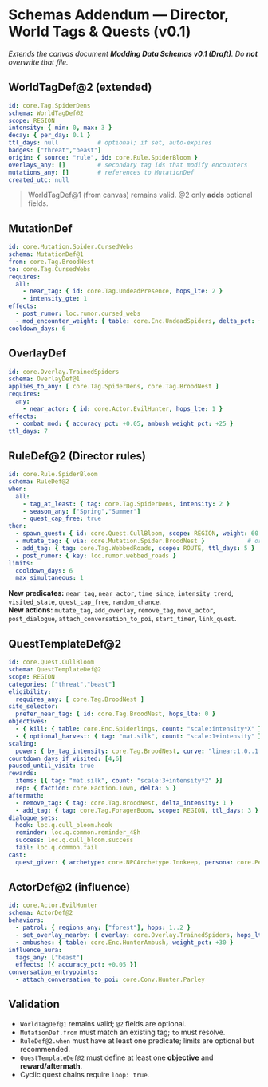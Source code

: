 # Schemas Addendum — Director, World Tags & Quests (v0.1)
*Extends the canvas document **Modding Data Schemas v0.1 (Draft)**. Do **not** overwrite that file.*

## WorldTagDef@2 (extended)
```yaml
id: core.Tag.SpiderDens
schema: WorldTagDef@2
scope: REGION
intensity: { min: 0, max: 3 }
decay: { per_day: 0.1 }
ttl_days: null           # optional; if set, auto-expires
badges: ["threat","beast"]
origin: { source: "rule", id: core.Rule.SpiderBloom }
overlays_any: []         # secondary tag ids that modify encounters
mutations_any: []        # references to MutationDef
created_utc: null
```
> WorldTagDef@1 (from canvas) remains valid. @2 only **adds** optional fields.

## MutationDef
```yaml
id: core.Mutation.Spider.CursedWebs
schema: MutationDef@1
from: core.Tag.BroodNest
to: core.Tag.CursedWebs
requires:
  all:
    - near_tag: { id: core.Tag.UndeadPresence, hops_lte: 2 }
    - intensity_gte: 1
effects:
  - post_rumor: loc.rumor.cursed_webs
  - mod_encounter_weight: { table: core.Enc.UndeadSpiders, delta_pct: +50 }
cooldown_days: 6
```
## OverlayDef
```yaml
id: core.Overlay.TrainedSpiders
schema: OverlayDef@1
applies_to_any: [ core.Tag.SpiderDens, core.Tag.BroodNest ]
requires:
  any:
    - near_actor: { id: core.Actor.EvilHunter, hops_lte: 1 }
effects:
  - combat_mod: { accuracy_pct: +0.05, ambush_weight_pct: +25 }
ttl_days: 7
```

## RuleDef@2 (Director rules)
```yaml
id: core.Rule.SpiderBloom
schema: RuleDef@2
when:
  all:
    - tag_at_least: { tag: core.Tag.SpiderDens, intensity: 2 }
    - season_any: ["Spring","Summer"]
    - quest_cap_free: true
then:
  - spawn_quest: { id: core.Quest.CullBloom, scope: REGION, weight: 60 }
  - mutate_tag: { via: core.Mutation.Spider.BroodNest }            # or inline { from: to: }
  - add_tag: { tag: core.Tag.WebbedRoads, scope: ROUTE, ttl_days: 5 }
  - post_rumor: { key: loc.rumor.webbed_roads }
limits:
  cooldown_days: 6
  max_simultaneous: 1
```
**New predicates:** `near_tag`, `near_actor`, `time_since`, `intensity_trend`, `visited_state`, `quest_cap_free`, `random_chance`.  
**New actions:** `mutate_tag`, `add_overlay`, `remove_tag`, `move_actor`, `post_dialogue`, `attach_conversation_to_poi`, `start_timer`, `link_quest`.

## QuestTemplateDef@2
```yaml
id: core.Quest.CullBloom
schema: QuestTemplateDef@2
scope: REGION
categories: ["threat","beast"]
eligibility:
  requires_any: [ core.Tag.BroodNest ]
site_selector:
  prefer_near_tag: { id: core.Tag.BroodNest, hops_lte: 0 }
objectives:
  - { kill: { table: core.Enc.Spiderlings, count: "scale:intensity*X" } }
  - { optional_harvest: { tag: "mat.silk", count: "scale:1+intensity" } }
scaling:
  power: { by_tag_intensity: core.Tag.BroodNest, curve: "linear:1.0..1.6" }
countdown_days_if_visited: [4,6]
paused_until_visit: true
rewards:
  items: [{ tag: "mat.silk", count: "scale:3+intensity*2" }]
  rep: { faction: core.Faction.Town, delta: 5 }
aftermath:
  - remove_tag: { tag: core.Tag.BroodNest, delta_intensity: 1 }
  - add_tag: { tag: core.Tag.ForagerBoom, scope: REGION, ttl_days: 3 }
dialogue_sets:
  hook: loc.q.cull_bloom.hook
  reminder: loc.q.common.reminder_48h
  success: loc.q.cull_bloom.success
  fail: loc.q.common.fail
cast:
  quest_giver: { archetype: core.NPCArchetype.Innkeep, persona: core.Persona.Cheerful }
```

## ActorDef@2 (influence)
```yaml
id: core.Actor.EvilHunter
schema: ActorDef@2
behaviors:
  - patrol: { regions_any: ["forest"], hops: 1..2 }
  - set_overlay_nearby: { overlay: core.Overlay.TrainedSpiders, hops_lte: 1 }
  - ambushes: { table: core.Enc.HunterAmbush, weight_pct: +30 }
influence_aura:
  tags_any: ["beast"]
  effects: [{ accuracy_pct: +0.05 }]
conversation_entrypoints:
  - attach_conversation_to_poi: core.Conv.Hunter.Parley
```

## Validation
- `WorldTagDef@1` remains valid; `@2` fields are optional.
- `MutationDef.from` must match an existing tag; `to` must resolve.
- `RuleDef@2.when` must have at least one predicate; limits are optional but recommended.
- `QuestTemplateDef@2` must define at least one **objective** and **reward/aftermath**.
- Cyclic quest chains require `loop: true`.

